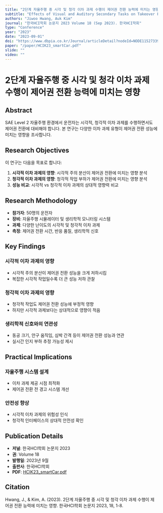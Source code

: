 ```yaml
---
title: "2단계 자율주행 중 시각 및 청각 이차 과제 수행이 제어권 전환 능력에 미치는 영향"
subtitle: "Effects of Visual and Auditory Secondary Tasks on Takeover Performance in SAE Level 2 Automated Driving"
authors: "Jiwoo Hwang, Auk Kim"
journal: "한국HCI학회 논문지 2023 Volume 18 (Sep 2023). 한국HCI학회"
type: "Conference"
year: "2023"
date: "2023-09-01"
doi: "https://www.dbpia.co.kr/Journal/articleDetail?nodeId=NODE11527339"
paper: "/paper/HCIK23_smartCar.pdf"
slide: ""
video: ""
---
```


# 2단계 자율주행 중 시각 및 청각 이차 과제 수행이 제어권 전환 능력에 미치는 영향

## Abstract

SAE Level 2 자율주행 환경에서 운전자는 시각적, 청각적 이차 과제를 수행하면서도 제어권 전환에 대비해야 합니다. 본 연구는 다양한 이차 과제 유형이 제어권 전환 성능에 미치는 영향을 조사합니다.

## Research Objectives

이 연구는 다음을 목표로 합니다:

1. **시각적 이차 과제의 영향**: 시각적 주의 분산이 제어권 전환에 미치는 영향 분석
2. **청각적 이차 과제의 영향**: 청각적 작업 부하가 제어권 전환에 미치는 영향 분석
3. **성능 비교**: 시각적 vs 청각적 이차 과제의 상대적 영향력 비교

## Research Methodology

- **참가자**: 50명의 운전자
- **장비**: 자율주행 시뮬레이터 및 생리학적 모니터링 시스템
- **과제**: 다양한 난이도의 시각적 및 청각적 이차 과제
- **측정**: 제어권 전환 시간, 반응 품질, 생리학적 신호

## Key Findings

### 시각적 이차 과제의 영향
- 시각적 주의 분산이 제어권 전환 성능을 크게 저하시킴
- 복잡한 시각적 작업일수록 더 큰 성능 저하 관찰

### 청각적 이차 과제의 영향
- 청각적 작업도 제어권 전환 성능에 부정적 영향
- 하지만 시각적 과제보다는 상대적으로 영향이 적음

### 생리학적 신호와의 연관성
- 동공 크기, 안구 움직임, 심박 간격 등이 제어권 전환 성능과 연관
- 실시간 인지 부하 추정 가능성 제시

## Practical Implications

### 자율주행 시스템 설계
- 이차 과제 제공 시점 최적화
- 제어권 전환 전 경고 시스템 개선

### 안전성 향상
- 시각적 이차 과제의 위험성 인식
- 청각적 인터페이스의 상대적 안전성 확인

## Publication Details

- **저널**: 한국HCI학회 논문지 2023
- **권**: Volume 18
- **발행일**: 2023년 9월
- **출판사**: 한국HCI학회
- **PDF**: [HCIK23_smartCar.pdf](/paper/HCIK23_smartCar.pdf)

## Citation

Hwang, J., & Kim, A. (2023). 2단계 자율주행 중 시각 및 청각 이차 과제 수행이 제어권 전환 능력에 미치는 영향. 한국HCI학회 논문지 2023, 18, 1-8. 